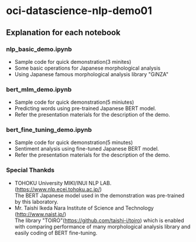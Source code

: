 # oci-datascience-nlp-demo01

## Explanation for each notebook
### nlp_basic_demo.ipynb
- Sample code for quick demonstration(3 minites)   
- Some basic operations for Japanese morphological analysis
- Using Japanese famous morphological analysis library "GiNZA"

### bert_mlm_demo.ipynb
- Sample code for quick demonstration(5 miniutes)
- Predicting words using pre-trained Japanese BERT model.
- Refer the presentation materials for the description of the demo.

### bert_fine_tuning_demo.ipynb
- Sample code for quick demonstration(5 minutes)
- Sentiment analysis using fine-tuned Japanese BERT model. 
- Refer the presentation materials for the description of the demo.

### Special Thankds
- TOHOKU University MIKI/INUI NLP LAB. (https://www.nlp.ecei.tohoku.ac.jp/)
  <br>The BERT Japanese model used in the demonstration was pre-trained by this laboratory.
- Mr. Taishi Ikeda Nara Institute of Science and Technology (http://www.naist.jp/)
  <br>The library "TOIRO"(https://github.com/taishi-i/toiro) which is enabled with comparing performance of many morphological analysis library and easily coding of BERT fine-tuning.
